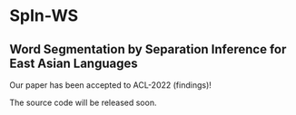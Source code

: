 # SpIn-WS

## Word Segmentation by Separation Inference for East Asian Languages

Our paper has been accepted to ACL-2022 (findings)! 

The source code will be released soon.
